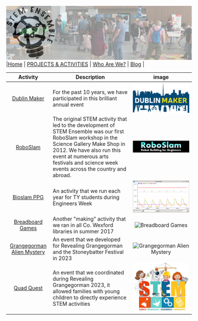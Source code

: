 ![STEM Ensemble Banner](stemensemblebanner.svg) <br>
|[Home](README.md) | [PROJECTS & ACTIVITIES](ACTIVITIES.md) | [Who Are We?](WHOAREWE.md) |  [Blog](BLOG.md) |

|Activity          | Description                                    | image                   |    
|:----------------:|------------------------------------------------|:-----------------------:|
|[Dublin Maker](http://www.dublinmaker.ie)|For the past 10 years, we have participated in this brilliant annual event|![Dublin Maker](dublinmaker.png)|
|[RoboSlam](https://roboslam.wordpress.com)|The original STEM activity that led to the development of STEM Ensemble was our first RoboSlam workshop in the Science Gallery Make Shop in 2012. We have also run this event at numerous arts festivals and science week events across the country and abroad. |![Roboslam](roboslam.png)|
|[Bioslam PPG](https://roboslam.wordpress.com/bioslam-ppg/)|An activity that we run each year for TY students during Engineers Week|![Bioslam PPG](bioslam.jpg)|
|[Breadboard Games](https://ioprog.com/bbg/)|Another "making" activity that we ran in all Co. Wexford libraries in summer 2017|![Breadboard Games](bbgames.jpg)|
|[Grangegorman Alien Mystery](https://www.youtube.com/watch?v=Xjp_6gJGkB8)| An event that we developed for Revealing Grangegorman and the Stoneybatter Festival in 2023|![Grangegorman Alien Mystery](ggalien.png)|
|[Quad Quest](https://www.tudublin.ie/explore/faculties-and-schools/engineering-built-environment/electrical-and-electronic-engineering/news-events-awards/news/revealing-grangegorman-family-day---alien-mystery.html)| An event that we coordinated during Revealing Grangegorman 2023, it allowed families with young children to directly experience STEM activities|![Quad Quest](quadquest.png)|

